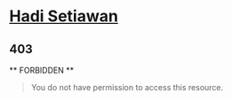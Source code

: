 # [Hadi Setiawan](https://hshadisetiawan.github.io)

## 403

** FORBIDDEN **

> You do not have permission to access this resource.
